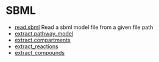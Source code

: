 ﻿# SBML



+ [read.sbml](SBML/read.sbml.1) Read a sbml model file from a given file path
+ [extract.pathway_model](SBML/extract.pathway_model.1) 
+ [extract.compartments](SBML/extract.compartments.1) 
+ [extract_reactions](SBML/extract_reactions.1) 
+ [extract_compounds](SBML/extract_compounds.1) 
